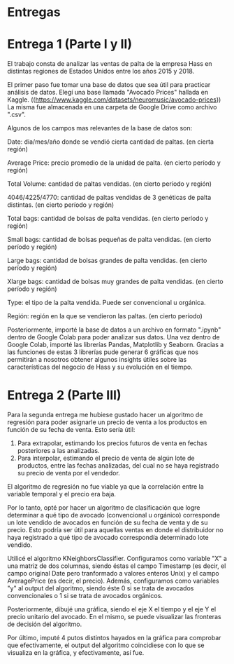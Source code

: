# Entregas

# Entrega 1 (Parte I y II)

El trabajo consta de analizar las ventas de palta de la empresa Hass en distintas regiones de Estados Unidos entre los años 2015 y 2018.

El primer paso fue tomar una base de datos que sea útil para practicar análisis de datos. Elegí una base llamada "Avocado Prices" hallada en Kaggle. ((https://www.kaggle.com/datasets/neuromusic/avocado-prices)) La misma fue almacenada en una carpeta de Google Drive como archivo ".csv". 

Algunos de los campos mas relevantes de la base de datos son:

Date: dia/mes/año donde se vendió cierta cantidad de paltas. (en cierta región)

Average Price: precio promedio de la unidad de palta. (en cierto período y región)

Total Volume: cantidad de paltas vendidas. (en cierto período y región)

4046/4225/4770: cantidad de paltas vendidas de 3 genéticas de palta distintas. (en cierto período y región)

Total bags: cantidad de bolsas de palta vendidas. (en cierto período y región)

Small bags: cantidad de bolsas pequeñas de palta vendidas. (en cierto período y región)

Large bags: cantidad de bolsas grandes de palta vendidas. (en cierto período y región)

Xlarge bags: cantidad de bolsas muy grandes de palta vendidas. (en cierto período y región)

Type: el tipo de la palta vendida. Puede ser convencional u orgánica.

Región: región en la que se vendieron las paltas. (en cierto período)


Posteriormente, importé la base de datos a un archivo en formato ".ipynb" dentro de Google Colab  para poder analizar sus datos. Una vez dentro de Google Colab, importé las librerías Pandas, Matplotlib y Seaborn. Gracias a las funciones de estas 3 librerías pude generar 6 gráficas que nos permitirán a nosotros obtener algunos insights útiles sobre las características del negocio de Hass y su evolución en el tiempo.

# Entrega 2 (Parte III)

Para la segunda entrega me hubiese gustado hacer un algoritmo de regresión para poder asignarle un precio de venta a los productos en función  de su fecha de venta. Esto sería útil:
1. Para extrapolar, estimando los precios futuros de venta en fechas posteriores a las analizadas.
2. Para interpolar, estimando el precio de venta de algún lote de productos, entre las fechas analizadas, del cual no se haya registrado su precio de venta por el vendedor.

El algoritmo de regresión no fue viable ya que la correlación entre la variable temporal y el precio era baja.

Por lo tanto, opté por hacer un algoritmo de clasificación que logre determinar a qué tipo de avocado (convencional u orgánico) corresponde un lote vendido de avocados en función de su fecha de venta y de su precio. Esto podría ser útil para aquellas ventas en donde el distribuidor no haya registrado a qué tipo de avocado correspondía determinado lote vendido.

Utilicé el algoritmo KNeighborsClassifier. Configuramos como variable "X" a una matriz de dos columnas, siendo éstas el campo Timestamp (es decir, el campo original Date pero tranformado a valores enteros Unix) y el campo AveragePrice (es decir, el precio). Además, configuramos como variables "y" al output del algoritmo, siendo éste 0 si se trata de avocados convencionales o 1 si se trata de avocados orgánicos.

Posteriormente, dibujé una gráfica, siendo el eje X el tiempo y el eje Y el precio unitario del avocado. En el mismo, se puede visualizar las fronteras de decisión del algoritmo.

Por último, imputé 4 putos distintos hayados en la gráfica para comprobar que efectivamente, el output del algoritmo coincidiese con lo que se visualiza en la gráfica, y efectivamente, así fue.

